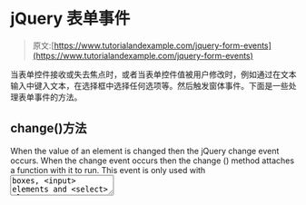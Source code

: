 # jQuery 表单事件

> 原文:[https://www.tutorialandexample.com/jquery-form-events](https://www.tutorialandexample.com/jquery-form-events)

当表单控件接收或失去焦点时，或者当表单控件值被用户修改时，例如通过在文本输入中键入文本，在选择框中选择任何选项等。然后触发窗体事件。下面是一些处理表单事件的方法。

## change()方法

When the value of an element is changed then the jQuery change event occurs. When the change event occurs then the change () method attaches a function with it to run. This event is only used with <textarea> boxes, <input> elements and <select> elements. **Syntax:**

```
$(selector).change()
```

### 示例:

```
<!DOCTYPE html>  
<html>  
<head>  
<script src="https://ajax.googleapis.com/ajax/libs/jquery/3.2.1/jquery.min.js"></script>  
<script>  
$(document).ready(function(){  
    $("input").change(function(){  
        alert("The text has been changed.");  
    });  
});  
</script>  
</head>  
<body>  
<h1>this is the Heading </h1>  
Please enter something.<input type="text">  
<p>Write anything in the input field and then click outside the field or press enter.</p>   
</body>  
</html>

```

**[Try Now](https://editor.tutorialandexample.com/web/test.jsp?filename=jqueryformevents)**

## focus()方法

The focus() method of jQuery attaches an event handler function to an HTML form field. When the form field gets focus then the function executes. **Syntax:**

```
$(selector).focus()
```

### 示例:

```
<!DOCTYPE html>  
<html>  
<head>  
<script src="https://ajax.googleapis.com/ajax/libs/jquery/3.2.1/jquery.min.js"></script>  
<script>  
$(document).ready(function(){  
    $("input").focus(function(){  
        $(this).css("background-color", "#ffffff");  
    });  
    $("input").blur(function(){  
        $(this).css("background-color",  "#cccccc?);  
    });  
});  
</script>  
</head>  
<body>   
Enter your First Name: <input type="text" name="fullname">  
Enter your Password:  <input type="text" name="password">    
</body>  
</html>

```

**[Try Now](https://editor.tutorialandexample.com/web/test.jsp?filename=jqueryformevents1)**

## blur()方法

jQuery blur() method is used to remove focus from the element. An event handler function is attached to an html element by the blur() method and that function is executed whenever the form field loses focus. **Syntax:**

```
$(selector).blur()
```

### 示例:

```
<!DOCTYPE html>  
<html>  
<head>  
<script src="https://ajax.googleapis.com/ajax/libs/jquery/3.2.1/jquery.min.js"></script>  
<script>  
$(document).ready(function(){  
    $("input").focus(function(){  
        $(this).css("background-color", "#cccccc");  
    });  
    $("input").blur(function(){  
        $(this).css("background-color", "#ffffff");  
    });  
});  
</script>  
</head>  
<body>   
Enter your First Name: <input type="text" name="firstname">  
Enter your Password: <input type="text" name="email">    
</body>  
</html>

```

**[Try Now](https://editor.tutorialandexample.com/web/test.jsp?filename=jqueryformevents2)**

## submit()方法

When a form is submitted then the submit event occurs and after occurring the submit event, submit() method triggers the submit event or attaches a function to run. **Syntax:**

```
$(selector).submit()
```

### 示例:

```
<!DOCTYPE html>  
<html>  
<head>  
<script src="https://ajax.googleapis.com/ajax/libs/jquery/3.2.1/jquery.min.js"></script>  
<script>  
$(document).ready(function(){  
    $("form").submit(function(){  
        alert("Submitted");  
    });  
});  
</script>  
</head>  
<body>   
<form action="">  
  Enter your Name: <input type="text" name="name">  
  Enter your Email: <input type="text" name="email">    
<input type="submit" value="Submit">  
</form>    
</body>  
</html>

```

**[Try Now](https://editor.tutorialandexample.com/web/test.jsp?filename=jqueryformevents3) **[← Prev](https://www.tutorialandexample.com/jquery-keyboard-events)[Next →](https://www.tutorialandexample.com/jquery-document-window-events)
